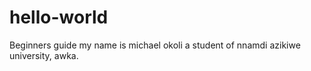 # hello-world
Beginners guide 
my name is michael okoli a student of nnamdi azikiwe university, awka.
